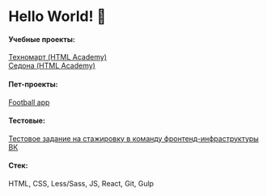 # Hello World! 🖖

#### Учебные проекты:

[Техномарт (HTML Academy)](https://sonicfear96.github.io/1554867-technomart-29/)  
[Седона (HTML Academy)](https://sonicfear96.github.io/1554867-sedona-21/index.html)

#### Пет-проекты:

[Football app](https://sonicfear96.github.io/football-app/)


#### Тестовые:

[Тестовое задание на стажировку в команду фронтенд-инфраструктуры ВК](https://github.com/SonicFear96/vk-test)


#### Стек:

HTML, CSS, Less/Sass, JS, React, Git, Gulp
